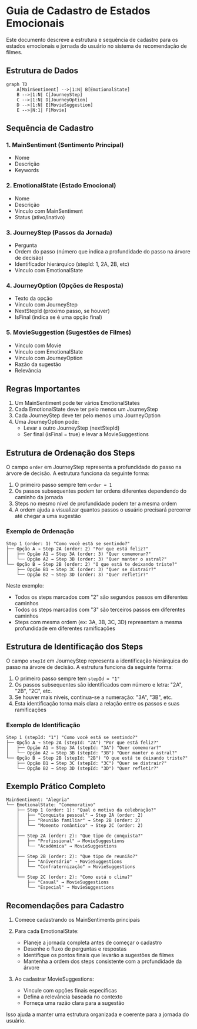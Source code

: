 # Guia de Cadastro de Estados Emocionais

Este documento descreve a estrutura e sequência de cadastro para os estados emocionais e jornada do usuário no sistema de recomendação de filmes.

## Estrutura de Dados

```mermaid
graph TD
    A[MainSentiment] -->|1:N| B[EmotionalState]
    B -->|1:N| C[JourneyStep]
    C -->|1:N| D[JourneyOption]
    D -->|1:N| E[MovieSuggestion]
    E -->|N:1| F[Movie]
```

## Sequência de Cadastro

### 1. MainSentiment (Sentimento Principal)
- Nome
- Descrição
- Keywords

### 2. EmotionalState (Estado Emocional)
- Nome
- Descrição
- Vínculo com MainSentiment
- Status (ativo/inativo)

### 3. JourneyStep (Passos da Jornada)
- Pergunta
- Ordem do passo (número que indica a profundidade do passo na árvore de decisão)
- Identificador hierárquico (stepId: 1, 2A, 2B, etc)
- Vínculo com EmotionalState

### 4. JourneyOption (Opções de Resposta)
- Texto da opção
- Vínculo com JourneyStep
- NextStepId (próximo passo, se houver)
- IsFinal (indica se é uma opção final)

### 5. MovieSuggestion (Sugestões de Filmes)
- Vínculo com Movie
- Vínculo com EmotionalState
- Vínculo com JourneyOption
- Razão da sugestão
- Relevância

## Regras Importantes

1. Um MainSentiment pode ter vários EmotionalStates
2. Cada EmotionalState deve ter pelo menos um JourneyStep
3. Cada JourneyStep deve ter pelo menos uma JourneyOption
4. Uma JourneyOption pode:
   - Levar a outro JourneyStep (nextStepId)
   - Ser final (isFinal = true) e levar a MovieSuggestions

## Estrutura de Ordenação dos Steps

O campo `order` em JourneyStep representa a profundidade do passo na árvore de decisão. A estrutura funciona da seguinte forma:

1. O primeiro passo sempre tem `order = 1`
2. Os passos subsequentes podem ter ordens diferentes dependendo do caminho da jornada
3. Steps no mesmo nível de profundidade podem ter a mesma ordem
4. A ordem ajuda a visualizar quantos passos o usuário precisará percorrer até chegar a uma sugestão

### Exemplo de Ordenação

```
Step 1 (order: 1) "Como você está se sentindo?"
├── Opção A → Step 2A (order: 2) "Por que está feliz?"
│   ├── Opção A1 → Step 3A (order: 3) "Quer comemorar?"
│   └── Opção A2 → Step 3B (order: 3) "Quer manter o astral?"
└── Opção B → Step 2B (order: 2) "O que está te deixando triste?"
    ├── Opção B1 → Step 3C (order: 3) "Quer se distrair?"
    └── Opção B2 → Step 3D (order: 3) "Quer refletir?"
```

Neste exemplo:
- Todos os steps marcados com "2" são segundos passos em diferentes caminhos
- Todos os steps marcados com "3" são terceiros passos em diferentes caminhos
- Steps com mesma ordem (ex: 3A, 3B, 3C, 3D) representam a mesma profundidade em diferentes ramificações

## Estrutura de Identificação dos Steps

O campo `stepId` em JourneyStep representa a identificação hierárquica do passo na árvore de decisão. A estrutura funciona da seguinte forma:

1. O primeiro passo sempre tem `stepId = "1"`
2. Os passos subsequentes são identificados com número e letra: "2A", "2B", "2C", etc.
3. Se houver mais níveis, continua-se a numeração: "3A", "3B", etc.
4. Esta identificação torna mais clara a relação entre os passos e suas ramificações

### Exemplo de Identificação

```
Step 1 (stepId: "1") "Como você está se sentindo?"
├── Opção A → Step 2A (stepId: "2A") "Por que está feliz?"
│   ├── Opção A1 → Step 3A (stepId: "3A") "Quer comemorar?"
│   └── Opção A2 → Step 3B (stepId: "3B") "Quer manter o astral?"
└── Opção B → Step 2B (stepId: "2B") "O que está te deixando triste?"
    ├── Opção B1 → Step 3C (stepId: "3C") "Quer se distrair?"
    └── Opção B2 → Step 3D (stepId: "3D") "Quer refletir?"
```

## Exemplo Prático Completo

```
MainSentiment: "Alegria"
└── EmotionalState: "Comemorativo"
    ├── Step 1 (order: 1): "Qual o motivo da celebração?"
    │   ├── "Conquista pessoal" → Step 2A (order: 2)
    │   ├── "Reunião familiar" → Step 2B (order: 2)
    │   └── "Momento romântico" → Step 2C (order: 2)
    │
    ├── Step 2A (order: 2): "Que tipo de conquista?"
    │   ├── "Profissional" → MovieSuggestions
    │   └── "Acadêmica" → MovieSuggestions
    │
    ├── Step 2B (order: 2): "Que tipo de reunião?"
    │   ├── "Aniversário" → MovieSuggestions
    │   └── "Confraternização" → MovieSuggestions
    │
    └── Step 2C (order: 2): "Como está o clima?"
        ├── "Casual" → MovieSuggestions
        └── "Especial" → MovieSuggestions
```

## Recomendações para Cadastro

1. Comece cadastrando os MainSentiments principais

2. Para cada EmotionalState:
   - Planeje a jornada completa antes de começar o cadastro
   - Desenhe o fluxo de perguntas e respostas
   - Identifique os pontos finais que levarão a sugestões de filmes
   - Mantenha a ordem dos steps consistente com a profundidade da árvore

3. Ao cadastrar MovieSuggestions:
   - Vincule com opções finais específicas
   - Defina a relevância baseada no contexto
   - Forneça uma razão clara para a sugestão

Isso ajuda a manter uma estrutura organizada e coerente para a jornada do usuário. 